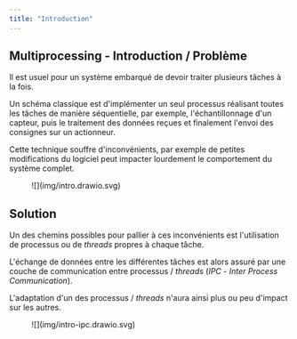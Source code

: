 ```yaml
---
title: "Introduction"
---
```


## Multiprocessing - Introduction / Problème

Il est usuel pour un système embarqué de devoir traiter plusieurs tâches
à la fois.

Un schéma classique est d'implémenter un seul processus réalisant toutes
les tâches de manière séquentielle, par exemple, l'échantillonnage d'un capteur,
puis le traitement des données reçues et finalement l'envoi des consignes sur
un actionneur.

Cette technique souffre d'inconvénients, par exemple de petites modifications
du logiciel peut impacter lourdement le comportement du système complet.

<figure markdown>
![](img/intro.drawio.svg)
</figure>

## Solution

Un des chemins possibles pour pallier à ces inconvénients est
l'utilisation de processus ou de _threads_ propres à chaque tâche.

L'échange de données entre les différentes tâches est alors assuré par
une couche de communication entre processus / _threads_ (_IPC_ - _Inter
Process Communication_).

L'adaptation d'un des processus / _threads_ n'aura ainsi plus ou peu
d'impact sur les autres.

<figure markdown>
![](img/intro-ipc.drawio.svg)
</figure>